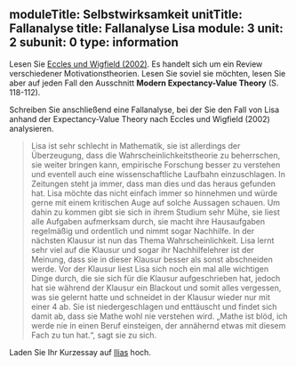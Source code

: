 moduleTitle: Selbstwirksamkeit
unitTitle: Fallanalyse
title: Fallanalyse Lisa
module: 3
unit: 2
subunit: 0
type: information
---

Lesen Sie [Eccles und Wigfield (2002)](https://ilias.uni-freiburg.de/goto.php?target=file_1288889_download&client_id=unifreiburg). Es handelt sich um ein Review verschiedener Motivationstheorien. Lesen Sie soviel sie möchten, lesen Sie aber auf jeden Fall den Ausschnitt **Modern Expectancy-Value Theory** (S. 118-112). 

Schreiben Sie anschließend eine Fallanalyse, bei der Sie den Fall von Lisa anhand der Expectancy-Value Theory nach Eccles und Wigfield (2002) analysieren. 

> Lisa ist sehr schlecht in Mathematik, sie ist allerdings der Überzeugung, dass die Wahrscheinlichkeitstheorie zu beherrschen, sie weiter bringen kann, empirische Forschung besser zu verstehen und eventell auch eine wissenschaftliche Laufbahn einzuschlagen. In Zeitungen steht ja immer, dass man dies und das heraus gefunden hat. Lisa möchte das nicht einfach immer so hinnehmen und würde gerne mit einem kritischen Auge auf solche Aussagen schauen. Um dahin zu kommen gibt sie sich in ihrem Studium sehr Mühe, sie liest alle Aufgaben aufmerksam durch, sie macht ihre Hausaufgaben regelmäßig und ordentlich und nimmt sogar Nachhilfe. In der nächsten Klausur ist nun das Thema Wahrscheinlichkeit. Lisa lernt sehr viel auf die Klausur und sogar ihr Nachhilfelehrer ist der Meinung, dass sie in dieser Klausur besser als sonst abschneiden werde. Vor der Klausur liest Lisa sich noch ein mal alle wichtigen Dinge durch, die sie sich für die Klausur aufgeschrieben hat, jedoch hat sie während der Klausur ein Blackout und somit alles vergessen, was sie gelernt hatte und schneidet in der Klausur wieder nur mit einer 4 ab. Sie ist niedergeschlagen und enttäuscht und findet sich damit ab, dass sie Mathe wohl nie verstehen wird. „Mathe ist blöd, ich werde nie in einen Beruf einsteigen, der annähernd etwas mit diesem Fach zu tun hat.“, sagt sie zu sich. 

Laden Sie Ihr Kurzessay auf [Ilias](https://ilias.uni-freiburg.de/goto.php?target=exc_1239027&client_id=unifreiburg) hoch. 
